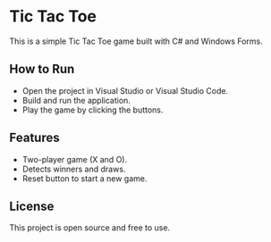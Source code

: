 # Tic Tac Toe

This is a simple Tic Tac Toe game built with C# and Windows Forms.

## How to Run

- Open the project in Visual Studio or Visual Studio Code.
- Build and run the application.
- Play the game by clicking the buttons.

## Features

- Two-player game (X and O).
- Detects winners and draws.
- Reset button to start a new game.

## License

This project is open source and free to use.
